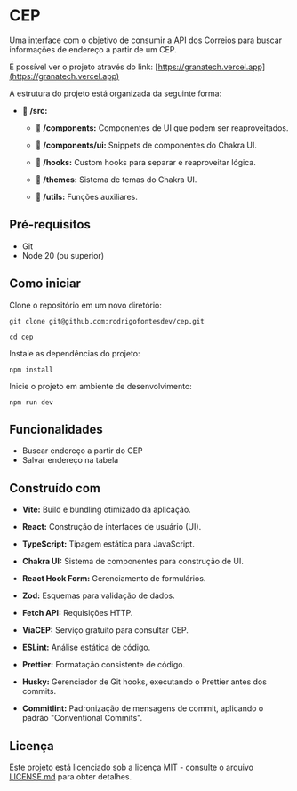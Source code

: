 # CEP

Uma interface com o objetivo de consumir a API dos Correios para buscar informações de endereço a partir de um CEP.

É possível ver o projeto através do link: [https://granatech.vercel.app](https://granatech.vercel.app)

A estrutura do projeto está organizada da seguinte forma:

- :open_file_folder: **/src:**

  - :open_file_folder: **/components:** Componentes de UI que podem ser reaproveitados.

  - :open_file_folder: **/components/ui:** Snippets de componentes do Chakra UI.

  - :open_file_folder: **/hooks:** Custom hooks para separar e reaproveitar lógica.

  - :open_file_folder: **/themes:** Sistema de temas do Chakra UI.

  - :open_file_folder: **/utils:** Funções auxiliares.

## Pré-requisitos

- Git
- Node 20 (ou superior)

## Como iniciar

Clone o repositório em um novo diretório:

```
git clone git@github.com:rodrigofontesdev/cep.git
```

```
cd cep
```

Instale as dependências do projeto:

```
npm install
```

Inicie o projeto em ambiente de desenvolvimento:

```
npm run dev
```

## Funcionalidades

- Buscar endereço a partir do CEP
- Salvar endereço na tabela

## Construído com

- **Vite:** Build e bundling otimizado da aplicação.

- **React:** Construção de interfaces de usuário (UI).

- **TypeScript:** Tipagem estática para JavaScript.

- **Chakra UI:** Sistema de componentes para construção de UI.

- **React Hook Form:** Gerenciamento de formulários.

- **Zod:** Esquemas para validação de dados.

- **Fetch API:** Requisições HTTP.

- **ViaCEP:** Serviço gratuito para consultar CEP.

- **ESLint:** Análise estática de código.

- **Prettier:** Formatação consistente de código.

- **Husky:** Gerenciador de Git hooks, executando o Prettier antes dos commits.

- **Commitlint:** Padronização de mensagens de commit, aplicando o padrão "Conventional Commits".

## Licença

Este projeto está licenciado sob a licença MIT - consulte o arquivo [LICENSE.md](LICENSE) para obter detalhes.

